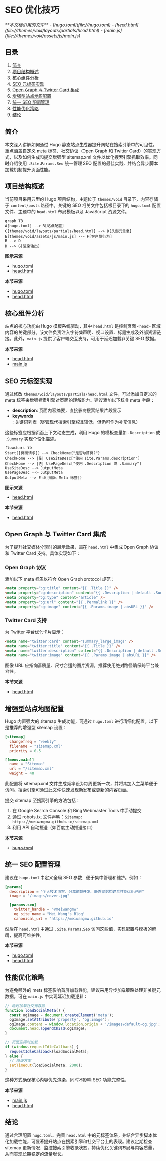 # SEO 优化技巧

<cite>
**本文档引用的文件**
- [hugo.toml](file://hugo.toml)
- [head.html](file://themes/void/layouts/partials/head.html)
- [main.js](file://themes/void/assets/js/main.js)
</cite>

## 目录
1. [简介](#简介)
2. [项目结构概述](#项目结构概述)
3. [核心组件分析](#核心组件分析)
4. [SEO 元标签实现](#seo-元标签实现)
5. [Open Graph 与 Twitter Card 集成](#open-graph-与-twitter-card-集成)
6. [增强型站点地图配置](#增强型站点地图配置)
7. [统一 SEO 配置管理](#统一-seo-配置管理)
8. [性能优化策略](#性能优化策略)
9. [结论](#结论)

## 简介
本文深入讲解如何通过 Hugo 静态站点生成器提升网站在搜索引擎中的可见性。重点涵盖自定义 meta 标签、社交协议（Open Graph 和 Twitter Card）的实现方式，以及如何生成和提交增强型 sitemap.xml 文件以优化搜索引擎抓取效率。同时介绍使用 `.Site.Params.Seo` 统一管理 SEO 配置的最佳实践，并结合异步脚本加载机制提升页面性能。

## 项目结构概述
当前项目采用典型的 Hugo 项目结构，主题位于 `themes/void` 目录下，内容存储于 `content/posts` 路径中。关键的 SEO 相关文件包括根目录下的 `hugo.toml` 配置文件、主题中的 `head.html` 布局模板以及 JavaScript 资源文件。

```mermaid
graph TB
A[hugo.toml] --> B[站点配置]
C[themes/void/layouts/partials/head.html] --> D[头部元信息]
E[themes/void/assets/js/main.js] --> F[客户端行为]
B --> D
D --> G[渲染输出]
```

**图示来源**
- [hugo.toml](file://hugo.toml)
- [head.html](file://themes/void/layouts/partials/head.html)

**本节来源**
- [hugo.toml](file://hugo.toml)
- [head.html](file://themes/void/layouts/partials/head.html)

## 核心组件分析
站点的核心功能由 Hugo 模板系统驱动，其中 `head.html` 是控制页面 `<head>` 区域内容的关键部分。该文件负责注入字符集声明、视口设置、标题生成及外部资源链接。此外，`main.js` 提供了客户端交互支持，可用于延迟加载非关键 SEO 数据。

**本节来源**
- [head.html](file://themes/void/layouts/partials/head.html)
- [main.js](file://themes/void/assets/js/main.js)

## SEO 元标签实现
通过修改 `themes/void/layouts/partials/head.html` 文件，可以添加自定义的 meta 标签来增强搜索引擎对页面的理解能力。建议添加以下标准 meta 字段：

- **description**: 页面内容摘要，直接影响搜索结果片段显示
- **keywords**: 关键词列表（尽管现代搜索引擎权重较低，但仍可作为补充信息）

这些标签应根据页面上下文动态生成，利用 Hugo 的模板变量如 `.Description` 或 `.Summary` 实现个性化描述。

```mermaid
flowchart TD
Start([页面请求]) --> CheckHome{"是否为首页?"}
CheckHome --> |是| UseSiteDesc["使用 site.Params.description"]
CheckHome --> |否| UsePageDesc["使用 .Description 或 .Summary"]
UseSiteDesc --> OutputMeta
UsePageDesc --> OutputMeta
OutputMeta --> End([输出 Meta 标签])
```

**图示来源**
- [head.html](file://themes/void/layouts/partials/head.html)

**本节来源**
- [head.html](file://themes/void/layouts/partials/head.html)

## Open Graph 与 Twitter Card 集成
为了提升社交媒体分享时的展示效果，需在 `head.html` 中集成 Open Graph 协议和 Twitter Card 支持。具体实现如下：

### Open Graph 协议
添加以下 meta 标签以符合 [Open Graph protocol](https://ogp.me/) 规范：
```html
<meta property="og:title" content="{{ .Title }}" />
<meta property="og:description" content="{{ .Description | default .Summary }}" />
<meta property="og:type" content="article" />
<meta property="og:url" content="{{ .Permalink }}" />
<meta property="og:image" content="{{ .Params.image | absURL }}" />
```

### Twitter Card 支持
为 Twitter 平台优化卡片显示：
```html
<meta name="twitter:card" content="summary_large_image" />
<meta name="twitter:title" content="{{ .Title }}" />
<meta name="twitter:description" content="{{ .Description | default .Summary }}" />
<meta name="twitter:image" content="{{ .Params.image | absURL }}" />
```

图像 URL 应指向高质量、尺寸合适的图片资源，推荐使用绝对路径确保跨平台兼容性。

**本节来源**
- [head.html](file://themes/void/layouts/partials/head.html)

## 增强型站点地图配置
Hugo 内置强大的 sitemap 生成功能，可通过 `hugo.toml` 进行精细化配置。以下是推荐的增强型 sitemap 设置：

```toml
[sitemap]
  changefreq = "weekly"
  filename = "sitemap.xml"
  priority = 0.5

[[menu.main]]
  name = "Sitemap"
  url = "/sitemap.xml"
  weight = 40
```

此配置将 sitemap.xml 文件生成频率设为每周更新一次，并将其加入主菜单便于访问。搜索引擎可通过此文件快速发现新发布或更新的内容页面。

提交 sitemap 至搜索引擎的方法包括：
1. 在 Google Search Console 和 Bing Webmaster Tools 中手动提交
2. 通过 robots.txt 文件声明：`Sitemap: https://meiwangmw.github.io/sitemap.xml`
3. 利用 API 自动推送（如百度主动推送接口）

**本节来源**
- [hugo.toml](file://hugo.toml)

## 统一 SEO 配置管理
建议在 `hugo.toml` 中定义全局 SEO 参数，便于集中管理和维护。例如：

```toml
[params]
  description = "个人技术博客，分享前端开发、静态网站构建与性能优化经验"
  image = "/images/cover.jpg"

  [params.seo]
    twitter_handle = "@meiwangmw"
    og_site_name = "Mei Wang's Blog"
    canonical_url = "https://meiwangmw.github.io"
```

然后在 `head.html` 中通过 `.Site.Params.Seo` 访问这些值，实现配置与模板的解耦，提高可维护性。

**本节来源**
- [hugo.toml](file://hugo.toml)
- [head.html](file://themes/void/layouts/partials/head.html)

## 性能优化策略
为避免额外的 meta 标签影响首屏加载性能，建议采用异步加载策略处理非关键元数据。可在 `main.js` 中实现延迟加载逻辑：

```javascript
// 延迟加载社交元数据
function loadSocialMeta() {
  const ogImage = document.createElement('meta');
  ogImage.setAttribute('property', 'og:image');
  ogImage.content = window.location.origin + '/images/default-og.jpg';
  document.head.appendChild(ogImage);
}

// 页面空闲时加载
if (window.requestIdleCallback) {
  requestIdleCallback(loadSocialMeta);
} else {
  // 降级方案
  setTimeout(loadSocialMeta, 2000);
}
```

这种方式确保核心内容优先渲染，同时不影响 SEO 功能完整性。

**本节来源**
- [main.js](file://themes/void/assets/js/main.js)
- [head.html](file://themes/void/layouts/partials/head.html)

## 结论
通过合理配置 `hugo.toml`、完善 `head.html` 中的元标签体系，并结合异步脚本优化加载性能，可显著提升站点在搜索引擎和社交平台上的表现。建议定期检查 sitemap 更新情况，监控搜索引擎收录状态，持续优化关键词布局与内容质量，从而实现长期稳定的流量增长。